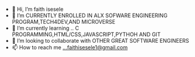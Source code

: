 - 👋 Hi, I’m faith isesele
- 👀 I’m CURRENTLY ENROLLED IN ALX SOFWARE ENGINEERING PROGRAM,TECH4DEV,AND MICROVERSE
- 🌱 I’m currently learning .. C PROGRAMMING,HTML/CSS,JAVASCRIPT,PYTHOH AND GIT
- 💞️ I’m looking to collaborate with OTHER GREAT SOFTWARE ENGINEERS
- 📫 How to reach me ...faithisesele1@gmail.com

<!---
Faithwealth1/Faithwealth1 is a ✨ special ✨ repository because its `README.md` (this file) appears on your GitHub profile.
You can click the Preview link to take a look at your changes.
--->
